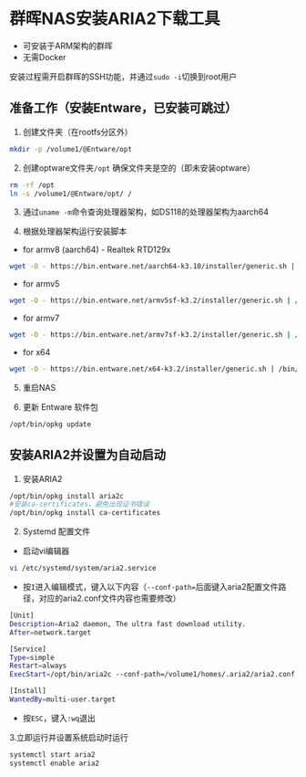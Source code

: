 # 群晖NAS安装ARIA2下载工具
* 可安装于ARM架构的群晖
* 无需Docker

安装过程需开启群晖的SSH功能，并通过`sudo -i`切换到root用户

## 准备工作（安装Entware，已安装可跳过）

1. 创建文件夹（在rootfs分区外）
```bash
mkdir -p /volume1/@Entware/opt
```

2. 创建optware文件夹`/opt`
确保文件夹是空的（即未安装optware）
```bash
rm -rf /opt
ln -s /volume1/@Entware/opt/ /
```
3. 通过`uname -m`命令查询处理器架构，如DS118的处理器架构为aarch64

4. 根据处理器架构运行安装脚本
* for armv8 (aarch64) - Realtek RTD129x
```bash
wget -O - https://bin.entware.net/aarch64-k3.10/installer/generic.sh | /bin/sh
```
* for armv5
```bash
wget -O - https://bin.entware.net/armv5sf-k3.2/installer/generic.sh | /bin/sh
```
* for armv7
```bash
wget -O - https://bin.entware.net/armv7sf-k3.2/installer/generic.sh | /bin/sh
```
* for x64
```bash
wget -O - https://bin.entware.net/x64-k3.2/installer/generic.sh | /bin/sh
```

5. 重启NAS

6. 更新 Entware 软件包
```bash
/opt/bin/opkg update
```

## 安装ARIA2并设置为自动启动

1. 安装ARIA2
```bash
/opt/bin/opkg install aria2c
#安装ca-certificates，避免出现证书错误
/opt/bin/opkg install ca-certificates
```

2. Systemd 配置文件

* 启动vi编辑器
```bash
vi /etc/systemd/system/aria2.service
```

* 按`I`进入编辑模式，键入以下内容（`--conf-path=`后面键入aria2配置文件路径，对应的aria2.conf文件内容也需要修改）
```bash
[Unit]
Description=Aria2 daemon, The ultra fast download utility.
After=network.target

[Service]
Type=simple
Restart=always
ExecStart=/opt/bin/aria2c --conf-path=/volume1/homes/.aria2/aria2.conf

[Install]
WantedBy=multi-user.target
```

* 按`ESC`，键入`:wq`退出

3.立即运行并设置系统启动时运行
```bash
systemctl start aria2
systemctl enable aria2
```


